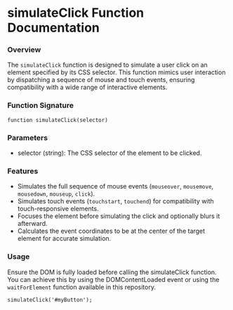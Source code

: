 # simulateClick Function Documentation

### Overview

The `simulateClick` function is designed to simulate a user click on an element specified by its CSS selector. This function mimics user interaction by dispatching a sequence of mouse and touch events, ensuring compatibility with a wide range of interactive elements.

### Function Signature

`function simulateClick(selector)`

### Parameters

- selector (string): The CSS selector of the element to be clicked.

### Features

- Simulates the full sequence of mouse events (`mouseover`, `mousemove`, `mousedown`, `mouseup`, `click`).
- Simulates touch events (`touchstart`, `touchend`) for compatibility with touch-responsive elements.
- Focuses the element before simulating the click and optionally blurs it afterward.
- Calculates the event coordinates to be at the center of the target element for accurate simulation.

### Usage

Ensure the DOM is fully loaded before calling the simulateClick function. You can achieve this by using the DOMContentLoaded event or using the `waitForElement` function available in this repository.

`simulateClick('#myButton');`
